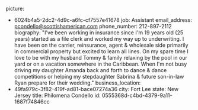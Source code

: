 picture:
  - 6024b4a5-2dc2-4d9c-a6fc-cf7557e41678
job: Assistant
email_address: pcondello@scottishamerican.com
phone_number: 212-897-2112
biography: "I've been working in insurance since I'm 19 years old (25 years) started as a file clerk and worked my way up to underwriting. I have been on the carrier, reinsurance, agent & wholesale side primarily in commercial property but excited to learn all lines. On my spare time I love to be with my husband Tommy & family relaxing by the pool in our yard or on a vacation somewhere in the Caribbean. When I'm not busy driving my daughter Amanda back and forth to dance & dance competitions or helping my stepdaughter Sabrina & future son-in-law Ryan prepare for their wedding."
business_location:
  - 49fa979c-3f82-419f-ad81-bace07274a36
city: Fort Lee
state: New Jersey
title: Philomena Condello
id: 0555368d-c4bd-4379-9a11-1687f74846cc
